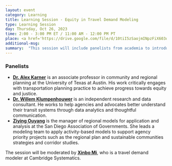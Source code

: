 ```yaml
---
layout: event
category: Learning
title: Learning Session - Equity in Travel Demand Modeling 
type: Learning Session
day: Thursday, Oct 26, 2023
time: 2:00 - 3:00 PM ET / 11:00 AM - 12:00 PM PT
place: <a href='https://drive.google.com/file/d/10tiI5zSaojmINpzFiX603o6bmTmOqEkY/view?usp=drive_link'>Slide_Ziying_SANDAG</a> - <a href='https://drive.google.com/file/d/1jFt83iEwCLVUV7ndA-r8PMOmpH6Z7u9A/view?usp=drive_link'>Slide_Alex_and_Willem</a>
additional-msg:
summary:  "This session will include panelists from academia to introduce a few topics in equity, including meanings, laws, commonly used practices plus innovations, followed by a panelist from MPO to demonstrate their robust methodology to conduct an equity analysis using their travel demand model."
---
```

<p>

<h3>Panelists</h3>

<ul>

<li><strong><a href="mailto:alex.karner@utexas.edu">Dr. Alex Karner</a></strong> is an associate professor in community and regional planning at the University of Texas at Austin. His work critically engages with transportation planning practice to achieve progress towards equity and justice.</li>
 
<li><strong><a href="mailto:willem@klumpentown.com">Dr. Willem Klumpenhouwer</a></strong> is an independent research and data consultant. He works to help agencies and advocates better understand their transit systems through data analytics and thoughtful communication.</li>

<li><strong><a href="mailto:ziying.ouyang@sandag.org">Ziying Ouyang</a></strong> is the manager of regional models for application and analysis at the San Diego Association of Governments. She leads a modeling team to apply activity-based models to support agency priority projects such as the regional plan and sustainable communities strategies and corridor studies.</li>

</ul>

The session will be moderated by <strong><a href="mailto:xmi@camsys.com">Xinbo Mi</a></strong>, who is a travel demand modeler at Cambridge Systematics.
